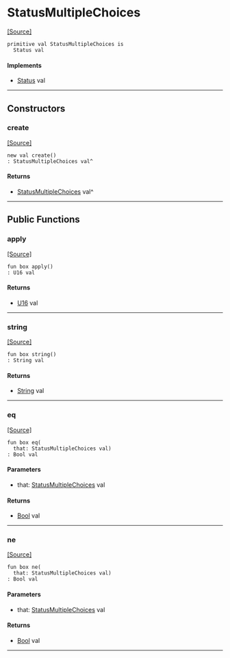# StatusMultipleChoices
<span class="source-link">[[Source]](src/http/status.md#L34)</span>
```pony
primitive val StatusMultipleChoices is
  Status val
```

#### Implements

* [Status](http-Status.md) val

---

## Constructors

### create
<span class="source-link">[[Source]](src/http/status.md#L34)</span>


```pony
new val create()
: StatusMultipleChoices val^
```

#### Returns

* [StatusMultipleChoices](http-StatusMultipleChoices.md) val^

---

## Public Functions

### apply
<span class="source-link">[[Source]](src/http/status.md#L35)</span>


```pony
fun box apply()
: U16 val
```

#### Returns

* [U16](builtin-U16.md) val

---

### string
<span class="source-link">[[Source]](src/http/status.md#L36)</span>


```pony
fun box string()
: String val
```

#### Returns

* [String](builtin-String.md) val

---

### eq
<span class="source-link">[[Source]](src/http/status.md#L35)</span>


```pony
fun box eq(
  that: StatusMultipleChoices val)
: Bool val
```
#### Parameters

*   that: [StatusMultipleChoices](http-StatusMultipleChoices.md) val

#### Returns

* [Bool](builtin-Bool.md) val

---

### ne
<span class="source-link">[[Source]](src/http/status.md#L35)</span>


```pony
fun box ne(
  that: StatusMultipleChoices val)
: Bool val
```
#### Parameters

*   that: [StatusMultipleChoices](http-StatusMultipleChoices.md) val

#### Returns

* [Bool](builtin-Bool.md) val

---

